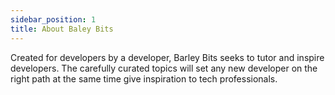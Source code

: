 ```yaml
---
sidebar_position: 1
title: About Baley Bits
---
```

Created for developers by a developer, Barley Bits seeks to tutor and inspire developers. The carefully curated topics will set any new developer on the right path at the same time give inspiration to tech professionals. 